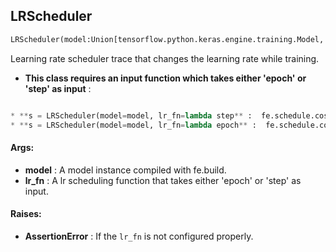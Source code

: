 ## LRScheduler
```python
LRScheduler(model:Union[tensorflow.python.keras.engine.training.Model, torch.nn.modules.module.Module], lr_fn:Callable[[int], float]) -> None
```
Learning rate scheduler trace that changes the learning rate while training.
* **This class requires an input function which takes either 'epoch' or 'step' as input** :     
```python

* **s = LRScheduler(model=model, lr_fn=lambda step** :  fe.schedule.cosine_decay(step, cycle_length=3750, init_lr=1e-3))    fe.Estimator(..., traces=[s])  # Learning rate will change based on step
* **s = LRScheduler(model=model, lr_fn=lambda epoch** :  fe.schedule.cosine_decay(epoch, cycle_length=3750, init_lr=1e-3))    fe.Estimator(..., traces=[s])  # Learning rate will change based on epoch    
```

#### Args:

* **model** :  A model instance compiled with fe.build.
* **lr_fn** :  A lr scheduling function that takes either 'epoch' or 'step' as input.

#### Raises:

* **AssertionError** :  If the `lr_fn` is not configured properly.    